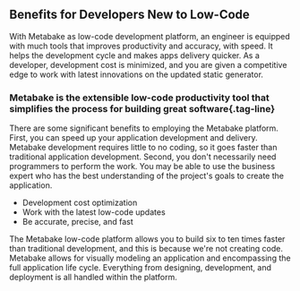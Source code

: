 ## Benefits for Developers New to Low-Code

With Metabake as low-code development platform, an engineer is equipped with much tools that improves productivity and accuracy, with speed. It helps the development cycle and makes apps delivery quicker. As a developer, development cost is minimized, and you are given a competitive edge to work with latest innovations on the updated static generator.

### Metabake is the extensible low-code productivity tool that simplifies the process for building great software{.tag-line}

There are some significant benefits to employing the Metabake platform. First, you can speed up your application development and delivery. Metabake development requires little to no coding, so it goes faster than traditional application development. Second, you don't necessarily need programmers to perform the work. You may be able to use the business expert who has the best understanding of the project's goals to create the application.

* Development cost optimization
* Work with the latest low-code updates
* Be accurate, precise, and fast

The Metabake low-code platform allows you to build six to ten times faster than traditional development, and this is because we're not creating code. Metabake allows for visually modeling an application and encompassing the full application life cycle. Everything from designing, development, and deployment is all handled within the platform.